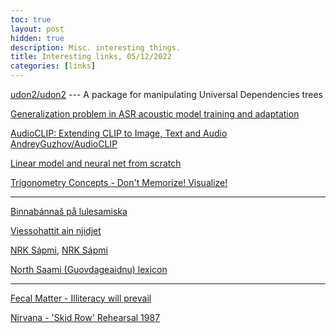 ```yaml
---
toc: true
layout: post
hidden: true
description: Misc. interesting things.
title: Interesting links, 05/12/2022
categories: [links]
---
```


[udon2/udon2](https://github.com/udon2/udon2) --- A package for manipulating Universal Dependencies trees

[Generalization problem in ASR acoustic model training and adaptation](https://ieeexplore.ieee.org/document/5373493)

[AudioCLIP: Extending CLIP to Image, Text and Audio](https://arxiv.org/abs/2106.13043)
[AndreyGuzhov/AudioCLIP](https://github.com/AndreyGuzhov/AudioCLIP)

[Linear model and neural net from scratch](https://www.kaggle.com/code/jhoward/linear-model-and-neural-net-from-scratch)

[Trigonometry Concepts - Don't Memorize! Visualize!](https://www.youtube.com/watch?v=mhd9FXYdf4s)

---

[Binnabánnaš på lulesamiska](https://www.svtplay.se/video/KABb2dN/binnabannas-pa-lulesamiska)

[Viessohattit ain njidjet](https://www.nrk.no/sapmi/)

[NRK Sápmi](https://radio.nrk.no/direkte/sapmia),
[NRK Sápmi](https://www.nrk.no/sapmi/samegillii/)

[North Saami (Guovdageaidnu) lexicon](https://web.archive.org/web/20060905095601/http://www.ling.ohio-state.edu/~odden/saamidict/Saami%20Online%20Words.htm)

---

[Fecal Matter - Illiteracy will prevail](https://www.youtube.com/watch?v=6BtHCySqrBM)

[Nirvana - 'Skid Row' Rehearsal 1987](https://www.youtube.com/watch?v=XKfqAP50I-s)
